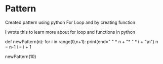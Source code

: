 # Pattern
Created pattern using python For Loop and by creating function 

I wrote this to learn more about for loop and functions in python 


def newPattern(n):
    for i in range(0,n+1):
        print(end=" " * n + "* " * i + "\n")
        n = n-1
        i = i + 1

newPattern(10)
